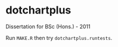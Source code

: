 # dotchartplus

Dissertation for BSc (Hons.) - 2011

Run `MAKE.R` then try `dotchartplus.runtests`.
